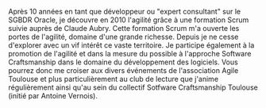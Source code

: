 Après 10 années en tant que développeur ou "expert consultant" sur le SGBDR Oracle, je découvre en 2010 l'agilité grâce à une formation Scrum suivie auprès de Claude Aubry. Cette formation Scrum m'a ouverte les portes de l'agilité, domaine d'une grande richesse. Depuis je ne cesse d'explorer avec un vif intérêt ce vaste territoire. Je participe également à la promotion de l'agilité et dans la mesure du possible à l'approche Software Craftsmanship dans le domaine du développement des logiciels. Vous pourrez donc me croiser aux divers événements de l'association Agile Toulouse et plus particulièrement au club de lecture que j'anime régulièrement ainsi qu'au sein du collectif Sotfware Craftsmanship Toulouse (initié par Antoine Vernois). 

